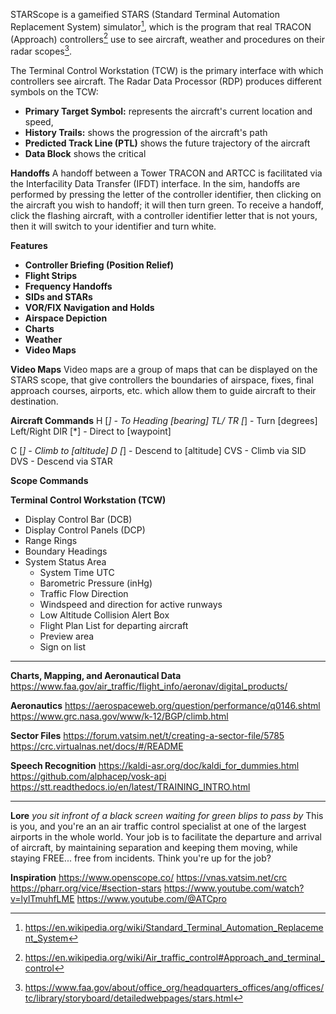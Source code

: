 STARScope is a gameified STARS (Standard Terminal Automation Replacement System) simulator[^stars], which is the program that real TRACON (Approach) controllers[^tracon] use to see aircraft, weather and procedures on their radar scopes[^stars_faa].

The Terminal Control Workstation (TCW) is the primary interface with which controllers see aircraft. The Radar Data Processor (RDP) produces different symbols on the TCW:
- **Primary Target Symbol:** represents the aircraft's current location and speed, 
- **History Trails:** shows the progression of the aircraft's path
- **Predicted Track Line (PTL)** shows the future trajectory of the aircraft
- **Data Block** shows the critical 

<!-- Beacon Target Symbol: tells information about current aircraft, such as flight information (idk what that means) -->

**Handoffs**
A handoff between a Tower TRACON and ARTCC is facilitated via the Interfacility Data Transfer (IFDT) interface.
In the sim, handoffs are performed by pressing the letter of the controller identifier, then clicking on the aircraft you wish to handoff; it will then turn green.
To receive a handoff, click the flashing aircraft, with a controller identifier letter that is not yours, then it will switch to your identifier and turn white.

**Features**
- **Controller Briefing (Position Relief)**
- **Flight Strips**
- **Frequency Handoffs**
- **SIDs and STARs**
- **VOR/FIX Navigation and Holds**
- **Airspace Depiction**
- **Charts**
- **Weather**
- **Video Maps**

**Video Maps**
Video maps are a group of maps that can be displayed on the STARS scope, that give controllers the boundaries of airspace, fixes, final approach courses, airports, etc. which allow them to guide aircraft to their destination.
[^video_map]: https://www.reddit.com/r/ATC/comments/n03k8i

**Aircraft Commands**
H [*] - To Heading [bearing]
TL/ TR [*] - Turn [degrees] Left/Right
DIR [*] - Direct to [waypoint]

C [*] - Climb to [altitude]
D [*] - Descend to [altitude]
CVS - Climb via SID
DVS - Descend via STAR

**Scope Commands**

**Terminal Control Workstation (TCW)**
- Display Control Bar (DCB)
- Display Control Panels (DCP)
- Range Rings
- Boundary Headings
- System Status Area
  - System Time UTC
  - Barometric Pressure (inHg)
  - Traffic Flow Direction
  - Windspeed and direction for active runways
  - Low Altitude Collision Alert Box
  - Flight Plan List for departing aircraft
  - Preview area
  - Sign on list


---

**Charts, Mapping, and Aeronautical Data**
https://www.faa.gov/air_traffic/flight_info/aeronav/digital_products/

**Aeronautics**
https://aerospaceweb.org/question/performance/q0146.shtml
https://www.grc.nasa.gov/www/k-12/BGP/climb.html

**Sector Files**
https://forum.vatsim.net/t/creating-a-sector-file/5785
https://crc.virtualnas.net/docs/#/README
<!-- https://www.euroscope.hu/wp/download-sectorfiles/ -->

**Speech Recognition**
https://kaldi-asr.org/doc/kaldi_for_dummies.html
https://github.com/alphacep/vosk-api
https://stt.readthedocs.io/en/latest/TRAINING_INTRO.html

---

**Lore**
*you sit infront of a black screen waiting for green blips to pass by*
This is you, and you're an an air traffic control specialist at one of the largest airports in the whole world. Your job is to facilitate the departure and arrival of aircraft, by maintaining separation and keeping them moving, while staying FREE... free from incidents. Think you're up for the job?

**Inspiration**
https://www.openscope.co/
https://vnas.vatsim.net/crc
https://pharr.org/vice/#section-stars
https://www.youtube.com/watch?v=lylTmuhfLME
https://www.youtube.com/@ATCpro



[^stars]: https://en.wikipedia.org/wiki/Standard_Terminal_Automation_Replacement_System
[^tracon]: https://en.wikipedia.org/wiki/Air_traffic_control#Approach_and_terminal_control
[^stars_faa]: https://www.faa.gov/about/office_org/headquarters_offices/ang/offices/tc/library/storyboard/detailedwebpages/stars.html
[^datablock_colors]: https://www.researchgate.net/figure/STARS-Datablock-Format_fig1_235057250
[^datablock_format]: https://www.aircraftspruce.ca/catalog/pdf/ADS-B%20Guide_JFerrera.pdf]
[^datablock_lines]: https://www.researchgate.net/figure/Four-data-block-types-Each-data-block-varied-in-the-number-of-lines-on-the-base-layer_fig2_237445953
[^handoff]: https://www.faa.gov/air_traffic/publications/atpubs/atc_html/chap5_section_4.html